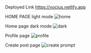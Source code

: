 Deployed Link https://vocius.netlify.app

HOME PAGE light mode
![home](https://github.com/monica-dev99/Vocius/assets/77149247/56d3cfde-8ddf-409a-a666-6367d44d5d05)
 
 Home page dark mode
 ![dark](https://github.com/monica-dev99/Vocius/assets/77149247/1499ce89-16d1-46c5-b4a5-1d5c7b26a55a)

Profile page
![profile](https://github.com/monica-dev99/Vocius/assets/77149247/bfd71b26-de51-4ee9-95e5-d9e5542f5079)

Create post page
![create prompt](https://github.com/monica-dev99/Vocius/assets/77149247/44ab344f-b80c-43bd-977b-265905f7c0fb)
